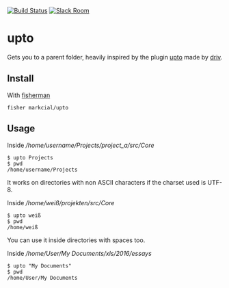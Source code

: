 [![Build Status][travis-badge]][travis-link]
[![Slack Room][slack-badge]][slack-link]

# upto

Gets you to a parent folder, heavily inspired by the plugin [upto](https://github.com/driv/upto) made by [driv](https://github.com/driv).

## Install

With [fisherman]

```
fisher markcial/upto
```

## Usage

Inside */home/username/Projects/project_a/src/Core*

```fish
$ upto Projects
$ pwd
/home/username/Projects
```

It works on directories with non ASCII characters if the charset used is UTF-8. 

Inside */home/weiß/projekten/src/Core*

```fish
$ upto weiß
$ pwd
/home/weiß
```

You can use it inside directories with spaces too. 

Inside */home/User/My Documents/xls/2016/essays*

```fish
$ upto "My Documents"
$ pwd
/home/User/My Documents
```

[travis-link]: https://travis-ci.org/fisherman/upto
[travis-badge]: https://img.shields.io/travis/fisherman/upto.svg
[slack-link]: https://fisherman-wharf.herokuapp.com
[slack-badge]: https://fisherman-wharf.herokuapp.com/badge.svg
[fisherman]: https://github.com/fisherman/fisherman
